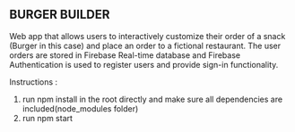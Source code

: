## BURGER BUILDER 


Web app that allows users to interactively customize their order of a snack (Burger in this case) and place an order to a fictional restaurant.
The user orders are stored in Firebase Real-time database and Firebase Authentication is used to register users and provide sign-in functionality.


Instructions :
1. run npm install in the root directly and make sure all dependencies are included(node_modules folder)
2. run npm start 
